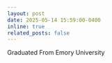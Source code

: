 ```yaml
---
layout: post
date: 2025-05-14 15:59:00-0400
inline: true
related_posts: false
---
```


Graduated From Emory University